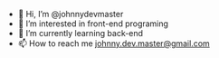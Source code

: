 - 👋 Hi, I’m @johnnydevmaster
- 👀 I’m interested in front-end programing
- 🌱 I’m currently learning back-end
- 📫 How to reach me johnny.dev.master@gmail.com

<!---
johnnydevmaster/johnnydevmaster is a ✨ special ✨ repository because its `README.md` (this file) appears on your GitHub profile.
You can click the Preview link to take a look at your changes.
--->
